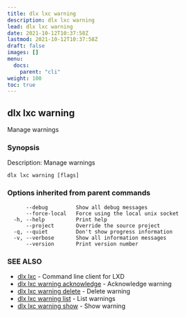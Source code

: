 ```yaml
---
title: dlx lxc warning
description: dlx lxc warning
lead: dlx lxc warning
date: 2021-10-12T10:37:58Z
lastmod: 2021-10-12T10:37:58Z
draft: false
images: []
menu:
  docs:
    parent: "cli"
weight: 100
toc: true
---
```

## dlx lxc warning

Manage warnings

### Synopsis

Description:
  Manage warnings



```
dlx lxc warning [flags]
```

### Options inherited from parent commands

```
      --debug         Show all debug messages
      --force-local   Force using the local unix socket
  -h, --help          Print help
      --project       Override the source project
  -q, --quiet         Don't show progress information
  -v, --verbose       Show all information messages
      --version       Print version number
```

### SEE ALSO

* [dlx lxc](/docs/cmd/dlx_lxc)	 - Command line client for LXD
* [dlx lxc warning acknowledge](/docs/cmd/dlx_lxc_warning_acknowledge)	 - Acknowledge warning
* [dlx lxc warning delete](/docs/cmd/dlx_lxc_warning_delete)	 - Delete warning
* [dlx lxc warning list](/docs/cmd/dlx_lxc_warning_list)	 - List warnings
* [dlx lxc warning show](/docs/cmd/dlx_lxc_warning_show)	 - Show warning

